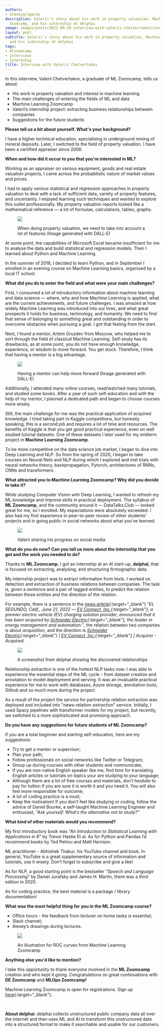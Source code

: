 ```yaml
---
authors:
- alexeygrigorev
description: Valerii’s story about his work in property valuation, Machine Learning
  Zoomcamp, and his internship at delphai
image: images/posts/2022-09-29-interview-with-valerii-chetvertakov/cover.jpg
layout: post
subtitle: Valerii’s story about his work in property valuation, Machine Learning Zoomcamp,
  and his internship at delphai
tags:
- mlzoomcamp
- interviews
- internship
title: Interview with Valerii Chetvertakov
---
```


In this interview, Valerii Chetvertakov, a graduate of ML Zoomcamp, tells us about:

-   His work in property valuation and interest in machine learning
-   The main challenges of entering the fields of ML and data
-   Machine Learning Zoomcamp
-   Valerii’s internship project: extracting business relationships between companies
-   Suggestions for the future students



**Please tell us a bit about yourself. What's your background?**

I have a higher technical education, specialising in underground mining of mineral deposits. Later, I switched to the field of property valuation. I have been a certified appraiser since 2006.

**When and how did it occur to you that you're interested in ML?**

Working as an appraiser on various equipment, goods and real estate valuation projects, I came across the probabilistic nature of market values ​​and prices.

I had to apply various statistical and regression approaches in property valuation to deal with a lack of sufficient data, variety of property features, and uncertainty. I enjoyed learning such techniques and wanted to explore this outlet professionally. My property valuation reports looked like a mathematical reference — a lot of formulas, calculations, tables, graphs.

<figure>
<img src="/images/posts/2022-09-29-interview-with-valerii-chetvertakov/image5.png"  />
<figcaption><p>When doing property valuation, we need to take into account a lot of features (Image generated with DALL-E)</p></figcaption>
</figure>

At some point, the capabilities of Microsoft Excel became insufficient for me to analyse the data and build statistical and regression models. Then I learned about Python and Machine Learning.

In the summer of 2018, I decided to learn Python, and in September I enrolled in an evening course on Machine Learning basics, organised by a local IT school.

**What did you do to enter the field and what were your main challenges?**

First, I consumed a lot of introductory information about machine learning and data science — where, why and how Machine Learning is applied, what are the current achievements, and future challenges. I was amazed at how widely Machine Learning was introduced into our lives, and what great prospects it holds for business, technology, and humanity. We need to find that sense of belonging to something great and outstanding in order to overcome obstacles when pursuing a goal. I got that feeling from the start.

Next, I found a mentor, Artem Gruzdev from Moscow, who helped me to sort through the field of classical Machine Learning. Self-study has its drawbacks, as at some point, you do not have enough knowledge, experience, or wisdom to move forward. You get stuck. Therefore, I think that having a mentor is a big advantage.

<figure>
<img src="/images/posts/2022-09-29-interview-with-valerii-chetvertakov/image3.png"  />
<figcaption><p>Having a mentor can help move forward (Image generated with DALL-E)</p></figcaption>
</figure>

Additionally, I attended many online courses, read/watched many tutorials, and studied some books. After a year of such self-education and with the help of my mentor, I planned a dedicated path and began to choose courses more wisely.

Still, the main challenge for me was the practical application of acquired knowledge. I tried taking part in Kaggle competitions, but honestly speaking, this is a second job and requires a lot of time and resources. The benefits of Kaggle is that you get good practical experience, even on well studied tutorial datasets. One of these datasets I later used for my midterm project in **Machine Learning Zoomcamp**.

To be more competitive on the data science job market, I began to dive into Deep Learning and NLP. So from the spring of 2020, I began to take courses on Neural Nets and NLP during which I explored and met trials with neural networks theory, backpropagation, Pytorch, architectures of RNNs, CNNs and transformers.

**What attracted you to Machine Learning Zoomcamp? Why did you decide to take it?**

While studying Computer Vision with Deep Learning, I wanted to refresh my ML knowledge and improve skills in practical deployment. The syllabus of **ML Zoomcamp,** and the community around it — DataTalks.Club — looked great for me, so I enrolled. My expectations were absolutely exceeded. I also had my first experience in peer-to-peer review of other students' projects and in going public in social networks about what you’ve learned.

<figure>
<img src="/images/posts/2022-09-29-interview-with-valerii-chetvertakov/image4.png"  />
<figcaption><p>Valerii sharing his progress on social media</p></figcaption>
</figure>

**What do you do now? Can you tell us more about the internship that you got and the work you needed to do?**

Thanks to **ML Zoomcamp**, I got an internship at an AI start-up, **delphai**, that is focused on extracting, analysing, and structuring firmographic data.

My internship project was to extract information from texts. I worked on detection and extraction of business relations between companies. The task is, given a sentence and a pair of tagged entities, to predict the relation between those entities and the direction of the relation.

For example, there is a sentence in the [news article](https://www.evconnect.com/news/ev-connect-acquired-by-schneider-electric){:target="_blank"} “*EL SEGUNDO, Calif., June 21, 2022 —* *[EV Connect, Inc.](https://www.evconnect.com/?utm_source=release&utm_medium=email&utm_campaign=se){:target="_blank"}, a premier electric vehicle (EV) charging solution provider, announced that it has been acquired by* *[Schneider Electric](https://www.se.com/ww/en/){:target="_blank"}, the leader in energy management and automation.”*, the relation between two companies is about *acquisition*, and the direction is *[Schneider Electric](https://www.se.com/ww/en/){:target="_blank"} \| [EV Connect, Inc.](https://www.evconnect.com/?utm_source=release&utm_medium=email&utm_campaign=se){:target="_blank"} \| Acquirer - Acquired*.

<figure>
<img src="/images/posts/2022-09-29-interview-with-valerii-chetvertakov/image1.png"  />
<figcaption><p>A screenshot from delphai showing the discovered relationships</p></figcaption>
</figure>

Relationship extraction is one of the hottest NLP tasks now. I was able to experience the essential steps of the ML cycle – from dataset creation and annotation to model deployment and serving. It was an invaluable practical experience for me to work with databases, Azure storage, annotation tools, Github and so much more during the project.

As a result of the project the service for partnership relation extraction was deployed and included into "news-relation-extraction" service. Initially, I used Spacy pipelines with transformer models for my project, but recently, we switched to a more sophisticated and promising approach.

**Do you have any suggestions for future students of ML Zoomcamp?**

If you are a total beginner and starting self-education, here are my suggestions:

-   Try to get a mentor or supervisor;
-   Plan your path;
-   Follow professionals on social networks like Twitter or Telegram;
-   Group up during courses with other students and communicate;
-   If you are non-native English speaker like me, find time for translating English articles or tutorials on topics your are studying to your language;
-   Although there are a lot of free courses and materials, don’t hesitate to pay for tuition if you are sure it is worth it and you need it. You will also feel more responsible for outcome;
-   A lot of coding practice is a must;
-   Keep the motivation! If you don't feel like studying or coding, follow the advice of Daniel Bourke, a self-taught Machine Learning Engineer and enthusiast, *“Ask yourself: What’s the alternative not to study?”*



**What kind of other materials would you recommend?**

My first introductory book was *“An Introduction to Statistical Learning with Applications in R”* by Trevor Hastie Et al. As for Python and Pandas I’d recommend books by Ted Petrou and Matt Harrison.

ML practitioner - Abhishek Thakur, his YouTube channel and book. In general, YouTube is a great supplementary source of information and tutorials, use it wisely. Don’t forget to subscribe and give a like!

As for NLP, a good starting point is the bestseller *“Speech and Language Processing”* by Daniel Jurafsky and James H. Martin, there was a third edition in 2020.

As for coding practice, the best material is a package / library documentation!

**What was the most helpful thing for you in the ML Zoomcamp course?**

-   Office hours - the feedback from lecturer on home tasks is essential;
-   Slack channel;
-   Alexey’s drawings during lectures.



<figure>
<img src="/images/posts/2022-09-29-interview-with-valerii-chetvertakov/image2.png"  />
<figcaption><p>An illustration for ROC curves from Machine Learning Zoomcamp</p></figcaption>
</figure>

**Anything else you'd like to mention?**

I take this opportunity to thank everyone involved in the **ML Zoomcamp** creation and who kept it going. Congratulations on great continuations with **DE Zoomcamp** and **MLOps Zoomcamp!**

<div class="article-divider"></div>

Machine Learning Zoomcamp is open for registrations. Sign up [here](http://mlzoomcamp.com/){:target="_blank"}.

&nbsp;

**About delphai**: delphai collects unstructured public company data all over the internet and then uses ML and AI to transform this unstructured data into a structured format to make it searchable and usable for our customers.
